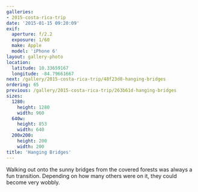 ```yaml
---
galleries:
- 2015-costa-rica-trip
date: '2015-01-15 09:20:09'
exif:
  aperture: f/2.2
  exposure: 1/60
  make: Apple
  model: 'iPhone 6'
layout: gallery-photo
location:
  latitude: 10.33659167
  longitude: -84.79661667
next: /gallery/2015-costa-rica-trip/48f23d8-hanging-bridges
ordering: 65
previous: /gallery/2015-costa-rica-trip/263b61d-hanging-bridges
sizes:
  1280:
    height: 1280
    width: 960
  640w:
    height: 853
    width: 640
  200x200:
    height: 200
    width: 200
title: 'Hanging Bridges'
---
```


Walking out onto the sunny bridges from the covered forests was always a fun transition. Depending on how many others were on it, they could become very wobbly.
